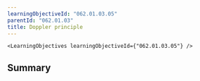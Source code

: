```yaml
---
learningObjectiveId: "062.01.03.05"
parentId: "062.01.03"
title: Doppler principle
---
```


```tsx eval
<LearningObjectives learningObjectiveId={"062.01.03.05"} />
```

## Summary
